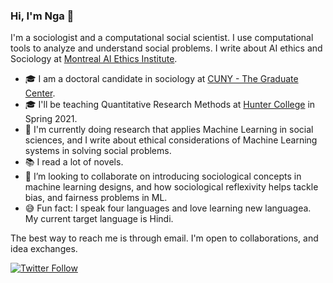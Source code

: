 ### Hi, I'm Nga 👋


I'm a sociologist and a computational social scientist. I use computational tools to analyze and understand social problems. I write about AI ethics and Sociology at [Montreal AI Ethics Institute](https://montrealethics.ai/the-sociology-of-ai-ethics-column-introduction/). 

- 🎓 I am a doctoral candidate in sociology at [CUNY - The Graduate Center](http://gc.cuny.edu/).
- 🎓 I'll be teaching Quantitative Research Methods at [Hunter College](https://hunter.cuny.edu/) in Spring 2021.
- 🔭 I'm currently doing research that applies Machine Learning in social sciences, and I write about ethical considerations of Machine Learning systems in solving social problems. 
- :books: I read a lot of novels.
- 👯 I’m looking to collaborate on introducing sociological concepts in machine learning designs, and how sociological reflexivity helps tackle bias, and fairness problems in ML.  
- 😅 Fun fact: I speak four languages and love learning new languagea. My current target language is Hindi. 


The best way to reach me is through email. I'm open to collaborations, and idea exchanges. 

[![Twitter Follow](https://img.shields.io/twitter/follow/NgaThanNYC?label=Follow&style=social)](https://twitter.com/NgaThanNYC)
